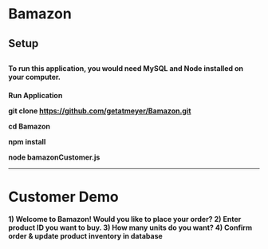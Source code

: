 # Bamazon

<H2>Setup<H2>

<H4>To run this application, you would need MySQL and Node installed on your computer.

<H4> Run Application

 git clone https://github.com/getatmeyer/Bamazon.git

cd Bamazon

npm install

node bamazonCustomer.js
<hr>
<h1>Customer Demo

<h4>1) Welcome to Bamazon! Would you like to place your order?
2) Enter product ID you want to buy.
3) How many units do you want?
4) Confirm order & update product inventory in database